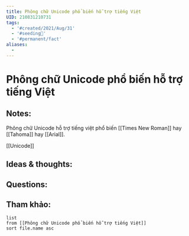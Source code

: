 ```yaml
---
title: Phông chữ Unicode phổ biến hỗ trợ tiếng Việt
UID: 210831210731
tags:
  - '#created/2021/Aug/31'
  - '#seeding🌱'
  - '#permanent/fact'
aliases:
  - 
---
```

# Phông chữ Unicode phổ biến hỗ trợ tiếng Việt

## Notes:
Phông chữ Unicode hỗ trợ tiếng việt phổ biến [[Times New Roman]] hay [[Tahoma]] hay [[Arial]].

[[Unicode]]

## Ideas & thoughts:

## Questions:


## Tham khảo:
```dataview
list
from [[Phông chữ Unicode phổ biến hỗ trợ tiếng Việt]]
sort file.name asc
```